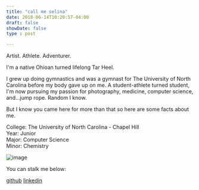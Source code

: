 ```yaml
---
title: "call me selina"
date: 2018-06-14T10:20:57-04:00
draft: false
showDate: false
type : post

---
```



Artist. Athlete. Adventurer.

I'm a native Ohioan turned lifelong Tar Heel. 

I grew up doing gymnastics and was a gymnast for The University of North Carolina before my body gave up on me. A student-athlete turned student, I'm now pursuing my passion for photography, medicine, computer science, and...jump rope. Random I know.

But I know you came here for more than that so here are some facts about me.

College: The University of North Carolina - Chapel Hill <br/>
Year: Junior <br/>
Major: Computer Science<br/>
Minor: Chemistry

![image](/IMG_1508.jpg=250x250)


You can stalk me below:

[github](https://github.com/selina98)
[linkedin](https://www.linkedin.com/in/selina-zhang-a1930b123/)


